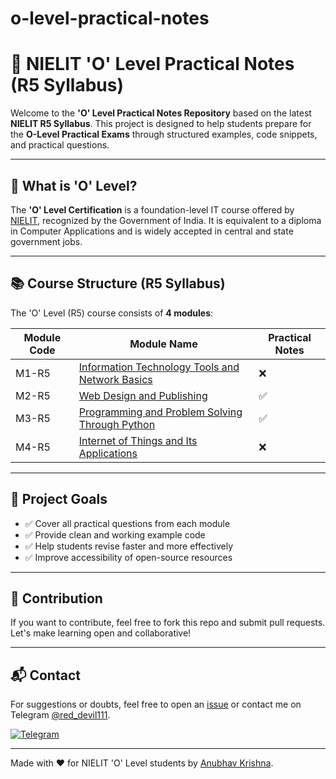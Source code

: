 # o-level-practical-notes

# 🧠 NIELIT 'O' Level Practical Notes (R5 Syllabus)

Welcome to the **'O' Level Practical Notes Repository** based on the latest **NIELIT R5 Syllabus**. This project is designed to help students prepare for the **O-Level Practical Exams** through structured examples, code snippets, and practical questions.

---

## 🧾 What is 'O' Level?

The **'O' Level Certification** is a foundation-level IT course offered by [NIELIT](https://www.nielit.gov.in/), recognized by the Government of India. It is equivalent to a diploma in Computer Applications and is widely accepted in central and state government jobs.

---

## 📚 Course Structure (R5 Syllabus)

The 'O' Level (R5) course consists of **4 modules**:

| Module Code | Module Name                                     | Practical Notes |
|-------------|--------------------------------------------------|-----------------|
| M1-R5       | [Information Technology Tools and Network Basics]()  | ❌ |
| M2-R5       | [Web Design and Publishing](./m2.md)                     | ✅ |
| M3-R5       | [Programming and Problem Solving Through Python](./m3.md) | ✅ |
| M4-R5       | [Internet of Things and Its Applications](./m4.md)        | ❌ |


---

## 🎯 Project Goals

- ✅ Cover all practical questions from each module
- ✅ Provide clean and working example code
- ✅ Help students revise faster and more effectively
- ✅ Improve accessibility of open-source resources

---

## 📢 Contribution

If you want to contribute, feel free to fork this repo and submit pull requests. Let's make learning open and collaborative!

---

## 📬 Contact
For suggestions or doubts, feel free to open an [issue](https://github.com/anubhavkrishna1/o-level-practical-notes/issues) or contact me on Telegram [@red_devil111](https://t.me/red_devil111).

[![Telegram](https://img.shields.io/badge/Telegram-Contact-blue?logo=telegram)](https://t.me/red_devil111)

---

Made with ❤️ for NIELIT 'O' Level students by [Anubhav Krishna](https://github.com/anubhavkrishna1).
